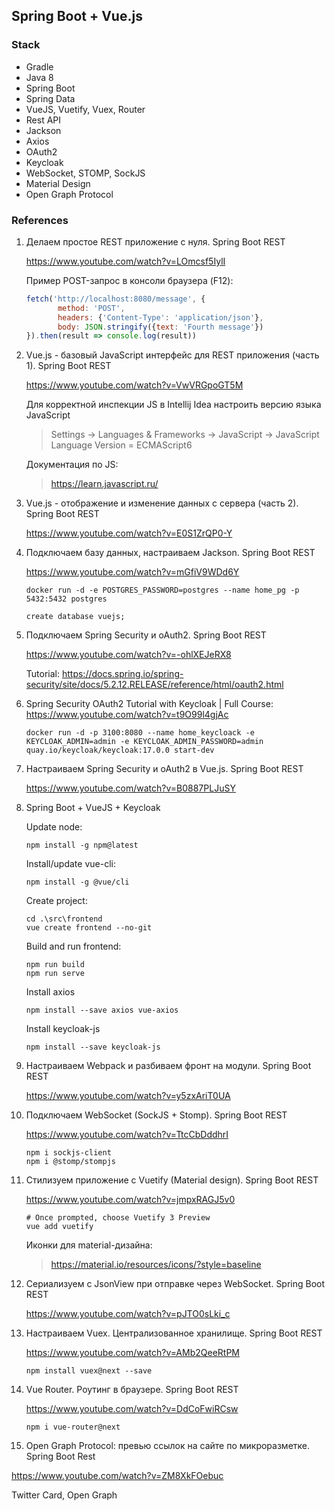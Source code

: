 ## Spring Boot + Vue.js

### Stack

* Gradle
* Java 8
* Spring Boot
* Spring Data
* VueJS, Vuetify, Vuex, Router
* Rest API
* Jackson
* Axios
* OAuth2
* Keycloak
* WebSocket, STOMP, SockJS
* Material Design
* Open Graph Protocol

### References

1. Делаем простое REST приложение с нуля. Spring Boot REST

   https://www.youtube.com/watch?v=LOmcsf5IylI

   Пример POST-запрос в консоли браузера (F12):
    ```javascript
    fetch('http://localhost:8080/message', {
           method: 'POST',
           headers: {'Content-Type': 'application/json'},
           body: JSON.stringify({text: 'Fourth message'})
    }).then(result => console.log(result))
    ```

2. Vue.js - базовый JavaScript интерфейс для REST приложения (часть 1). Spring Boot REST

   https://www.youtube.com/watch?v=VwVRGpoGT5M

   Для корректной инспекции JS в Intellij Idea настроить версию языка JavaScript
   > Settings -> Languages & Frameworks -> JavaScript -> JavaScript Language Version = ECMAScript6

   Документация по JS:
   > https://learn.javascript.ru/

3. Vue.js - отображение и изменение данных с сервера (часть 2). Spring Boot REST

   https://www.youtube.com/watch?v=E0S1ZrQP0-Y

4. Подключаем базу данных, настраиваем Jackson. Spring Boot REST

   https://www.youtube.com/watch?v=mGfiV9WDd6Y
   ```
   docker run -d -e POSTGRES_PASSWORD=postgres --name home_pg -p 5432:5432 postgres
   ```
   ```postgresql
   create database vuejs;
   ```

5. Подключаем Spring Security и oAuth2. Spring Boot REST

   https://www.youtube.com/watch?v=-ohlXEJeRX8

   Tutorial:
   https://docs.spring.io/spring-security/site/docs/5.2.12.RELEASE/reference/html/oauth2.html

6. Spring Security OAuth2 Tutorial with Keycloak | Full Course:
   https://www.youtube.com/watch?v=t9O99l4gjAc
   ```
   docker run -d -p 3100:8080 --name home_keycloack -e KEYCLOAK_ADMIN=admin -e KEYCLOAK_ADMIN_PASSWORD=admin quay.io/keycloak/keycloak:17.0.0 start-dev
   ```

7. Настраиваем Spring Security и oAuth2 в Vue.js. Spring Boot REST

   https://www.youtube.com/watch?v=B0887PLJuSY

8. Spring Boot + VueJS + Keycloak
   
   Update node:
   ```
   npm install -g npm@latest
   ```
   Install/update vue-cli:
   ```
   npm install -g @vue/cli
   ```
   Create project:
   ```
   cd .\src\frontend
   vue create frontend --no-git
   ```
   Build and run frontend:
   ```
   npm run build
   npm run serve
   ```
   Install axios
   ```
   npm install --save axios vue-axios
   ```
   Install keycloak-js
   ```
   npm install --save keycloak-js
   ```

9. Настраиваем Webpack и разбиваем фронт на модули. Spring Boot REST

   https://www.youtube.com/watch?v=y5zxAriT0UA

10. Подключаем WebSocket (SockJS + Stomp). Spring Boot REST

    https://www.youtube.com/watch?v=TtcCbDddhrI

     ```shell script
     npm i sockjs-client
     npm i @stomp/stompjs
     ```

11. Стилизуем приложение с Vuetify (Material design). Spring Boot REST

    https://www.youtube.com/watch?v=jmpxRAGJ5v0

    ```shell script
    # Once prompted, choose Vuetify 3 Preview
    vue add vuetify
    ```

    Иконки для material-дизайна:
    > https://material.io/resources/icons/?style=baseline

12. Сериализуем с JsonView при отправке через WebSocket. Spring Boot REST

    https://www.youtube.com/watch?v=pJTO0sLki_c

13. Настраиваем Vuex. Централизованное хранилище. Spring Boot REST

    https://www.youtube.com/watch?v=AMb2QeeRtPM

     ```shell script
     npm install vuex@next --save
     ```

14. Vue Router. Роутинг в браузере. Spring Boot REST

    https://www.youtube.com/watch?v=DdCoFwiRCsw

    ```shell script
    npm i vue-router@next
    ```

15. Open Graph Protocol: превью ссылок на сайте по микроразметке. Spring Boot Rest

   https://www.youtube.com/watch?v=ZM8XkFOebuc

   Twitter Card, Open Graph
